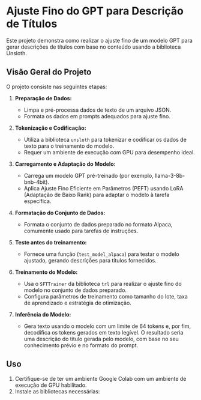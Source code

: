 # Ajuste Fino do GPT para Descrição de Títulos

Este projeto demonstra como realizar o ajuste fino de um modelo GPT para gerar descrições de títulos com base no conteúdo usando a biblioteca Unsloth.

## Visão Geral do Projeto

O projeto consiste nas seguintes etapas:

1. **Preparação de Dados:**
   - Limpa e pré-processa dados de texto de um arquivo JSON.
   - Formata os dados em prompts adequados para ajuste fino.

2. **Tokenização e Codificação:**
   - Utiliza a biblioteca `unsloth` para tokenizar e codificar os dados de texto para o treinamento do modelo.
   - Requer um ambiente de execução com GPU para desempenho ideal.

3. **Carregamento e Adaptação do Modelo:**
   - Carrega um modelo GPT pré-treinado (por exemplo, llama-3-8b-bnb-4bit).
   - Aplica Ajuste Fino Eficiente em Parâmetros (PEFT) usando LoRA (Adaptação de Baixo Rank) para adaptar o modelo à tarefa específica.

4. **Formatação do Conjunto de Dados:**
   - Formata o conjunto de dados preparado no formato Alpaca, comumente usado para tarefas de instruções.
   
5. **Teste antes do treinamento:**
   - Fornece uma função (`test_model_alpaca`) para testar o modelo ajustado, gerando descrições para títulos fornecidos.
	
6. **Treinamento do Modelo:**
   - Usa o `SFTTrainer` da biblioteca `trl` para realizar o ajuste fino do modelo no conjunto de dados preparado.
   - Configura parâmetros de treinamento como tamanho do lote, taxa de aprendizado e estratégia de otimização.

7. **Inferência do Modelo:**
   - Gera texto usando o modelo com um limite de 64 tokens e, por fim, decodifica os tokens gerados em texto legível. O resultado seria uma descrição do título gerada pelo modelo, com base no seu conhecimento prévio e no formato do prompt.

## Uso

1. Certifique-se de ter um ambiente Google Colab com um ambiente de execução de GPU habilitado.
2. Instale as bibliotecas necessárias: